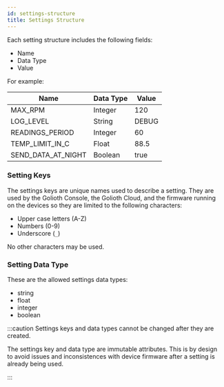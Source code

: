 ```yaml
---
id: settings-structure
title: Settings Structure
---
```


Each setting structure includes the following fields:

* Name
* Data Type
* Value

For example:

Name | Data Type | Value
-|-|-
MAX_RPM | Integer | 120
LOG_LEVEL | String | DEBUG
READINGS_PERIOD | Integer | 60
TEMP_LIMIT_IN_C | Float | 88.5
SEND_DATA_AT_NIGHT | Boolean | true

### Setting Keys

The settings keys are unique names used to describe a setting. They are used by
the Golioth Console, the Golioth Cloud, and the firmware running on the devices
so they are limited to the following characters:

* Upper case letters (A-Z)
* Numbers (0-9)
* Underscore (`_`)

No other characters may be used.

### Setting Data Type

These are the allowed settings data types:
* string
* float
* integer
* boolean

:::caution Settings keys and data types cannot be changed after they are created.

The settings key and data type are immutable attributes. This is by design to
avoid issues and inconsistences with device firmware after a setting is already
being used.

:::

